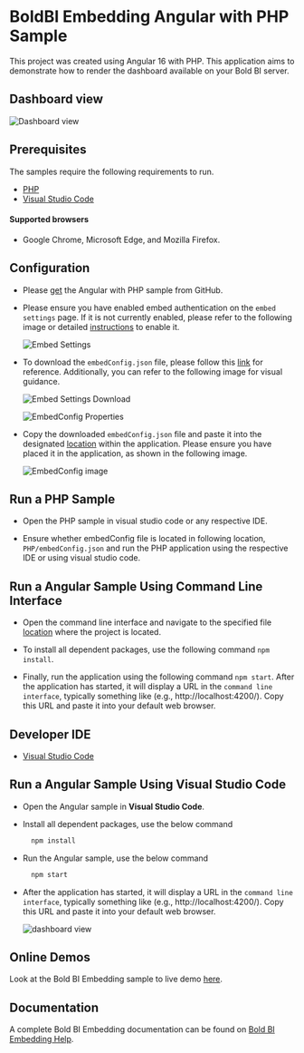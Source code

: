 # BoldBI Embedding Angular with PHP Sample

This project was created using Angular 16 with PHP. This application aims to demonstrate how to render the dashboard available on your Bold BI server.

## Dashboard view

  ![Dashboard view](https://github.com/boldbi/angular-with-php-sample/assets/129487075/b5b74a98-8fdc-42bc-8bd2-89404898a414)

## Prerequisites

The samples require the following requirements to run.

 * [PHP](https://windows.php.net/download/)
 * [Visual Studio Code](https://code.visualstudio.com/download)
 
#### Supported browsers
  
  * Google Chrome, Microsoft Edge, and Mozilla Firefox.

## Configuration

  * Please [get](https://github.com/boldbi/angular-with-php-sample/tree/master) the Angular with PHP sample from GitHub.

  * Please ensure you have enabled embed authentication on the `embed settings` page. If it is not currently enabled, please refer to the following image or detailed [instructions](https://help.boldbi.com/site-administration/embed-settings/#get-embed-secret-code) to enable it.

    ![Embed Settings](https://github.com/boldbi/aspnet-core-sample/assets/91586758/b3a81978-9eb4-42b2-92bb-d1e2735ab007)

  * To download the `embedConfig.json` file, please follow this [link](https://help.boldbi.com/site-administration/embed-settings/#get-embed-configuration-file) for reference. Additionally, you can refer to the following image for visual guidance.

    ![Embed Settings Download](https://github.com/boldbi/aspnet-core-sample/assets/91586758/d27d4cfc-6a3e-4c34-975e-f5f22dea6172)

    ![EmbedConfig Properties](https://github.com/boldbi/aspnet-core-sample/assets/91586758/d6ce925a-0d4c-45d2-817e-24d6d59e0d63)

  * Copy the downloaded `embedConfig.json` file and paste it into the designated [location](https://github.com/boldbi/angular-with-php-sample/tree/master) within the application. Please ensure you have placed it in the application, as shown in the following image.
    
    ![EmbedConfig image](https://github.com/boldbi/angular-with-php-sample/assets/129487075/fd45c838-d847-43c6-bf60-66c4a99b05f3)

## Run a PHP Sample
 
 * Open the PHP sample in visual studio code or any respective IDE.
 
 * Ensure whether embedConfig file is located in following location, `PHP/embedConfig.json` and run the PHP application using the respective IDE or using visual studio code.

## Run a Angular Sample Using Command Line Interface 
    
  * Open the command line interface and navigate to the specified file [location](https://github.com/boldbi/angular-with-php-sample/Angular) where the project is located.
   
  * To install all dependent packages, use the following command `npm install`.
 
  * Finally, run the application using the following command `npm start`.  After the application has started, it will display a URL in the `command line interface`, typically something like (e.g., http://localhost:4200/). Copy this URL and paste it into your default web browser.

## Developer IDE

  * [Visual Studio Code](https://code.visualstudio.com/download)

## Run a Angular Sample Using Visual Studio Code

 * Open the Angular sample in **Visual Studio Code**.

 * Install all dependent packages, use the below command

   ```bash
     npm install
   ```

 * Run the Angular sample, use the below command

   ```bash
     npm start
   ```

 * After the application has started, it will display a URL in the `command line interface`, typically something like (e.g., http://localhost:4200/). Copy this URL and paste it into your default web browser. 

    ![dashboard view](https://github.com/boldbi/angular-with-php-sample/assets/129487075/a5d4781a-9b0f-43c0-800f-b03a294729cc)

## Online Demos

Look at the Bold BI Embedding sample to live demo [here](https://samples.boldbi.com/embed).

## Documentation

A complete Bold BI Embedding documentation can be found on [Bold BI Embedding Help](https://help.boldbi.com/embedded-bi/javascript-based/).
